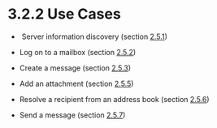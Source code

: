 <html dir="LTR" xmlns:mshelp="http://msdn.microsoft.com/mshelp" xmlns:ddue="http://ddue.schemas.microsoft.com/authoring/2003/5" xmlns:xlink="http://www.w3.org/1999/xlink" xmlns:tool="http://www.microsoft.com/tooltip">
    <head>
        <meta http-equiv="Content-Type" content="text/html; CHARSET=utf-8"></meta>
        <meta name="save" content="history"></meta>
        <title>3.2.2 Use Cases</title>
        <xml>
            <mshelp:toctitle title="3.2.2 Use Cases"></mshelp:toctitle>
            <mshelp:rltitle title="[MS-OXPROTO]: Use Cases"></mshelp:rltitle>
            <mshelp:keyword index="A" term="f177c36f-785f-4c99-b179-4df9f82ad937"></mshelp:keyword>
            <mshelp:attr name="DCSext.ContentType" value="open specification"></mshelp:attr>
            <mshelp:attr name="AssetID" value="f177c36f-785f-4c99-b179-4df9f82ad937"></mshelp:attr>
            <mshelp:attr name="TopicType" value="kbRef"></mshelp:attr>
            <mshelp:attr name="DCSext.Title" value="[MS-OXPROTO]: Use Cases" />
        </xml>
    </head>
    <body>
        <div id="header">
            <h1 class="heading">3.2.2 Use Cases</h1>
        </div>
        <div id="mainSection">
            <div id="mainBody">
                <div id="allHistory" class="saveHistory"></div>
                <div id="sectionSection0" class="section" name="collapseableSection">
                    

<ul><li><p><span><span> 
</span></span> Server information discovery (section <a href="035bf52d-4f77-4310-b445-d63512076691.htm">2.5.1</a>)</p>

</li><li><p><span><span> 
</span></span>Log on to a mailbox (section <a href="073b1877-3b61-4cbe-bd4e-8e158a1a8795.htm">2.5.2</a>)</p>

</li><li><p><span><span> 
</span></span>Create a message (section <a href="9f011f97-a468-422c-a65d-0df484b07106.htm">2.5.3</a>)</p>

</li><li><p><span><span> 
</span></span>Add an attachment (section <a href="c1abb893-7b4f-41ca-a3ce-a155301c5e1e.htm">2.5.5</a>)</p>

</li><li><p><span><span> 
</span></span>Resolve a recipient from an address book (section <a href="4d562c60-77cc-4261-b858-d3e5b08eef0f.htm">2.5.6</a>)</p>

</li><li><p><span><span> 
</span></span>Send a message (section <a href="f9893689-a4aa-423c-82a4-4c714bf90b31.htm">2.5.7</a>)</p>

</li></ul>
                </div>
            </div>
        </div>
    </body>
</html>